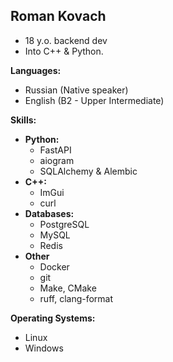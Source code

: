 ## Roman Kovach

* 18 y.o. backend dev
* Into C++ & Python.

**Languages:**

* Russian (Native speaker)
* English (B2 - Upper Intermediate)

**Skills:**
* **Python:**
    * FastAPI
    * aiogram
    * SQLAlchemy & Alembic
* **C++:**
    * ImGui
    * curl
* **Databases:**
    * PostgreSQL
    * MySQL
    * Redis
* **Other**
    * Docker
    * git
    * Make, CMake
    * ruff, clang-format

**Operating Systems:**

* Linux
* Windows
